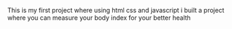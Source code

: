 This is my first project where using html css and javascript i built a project where you can measure your body index for your better health
